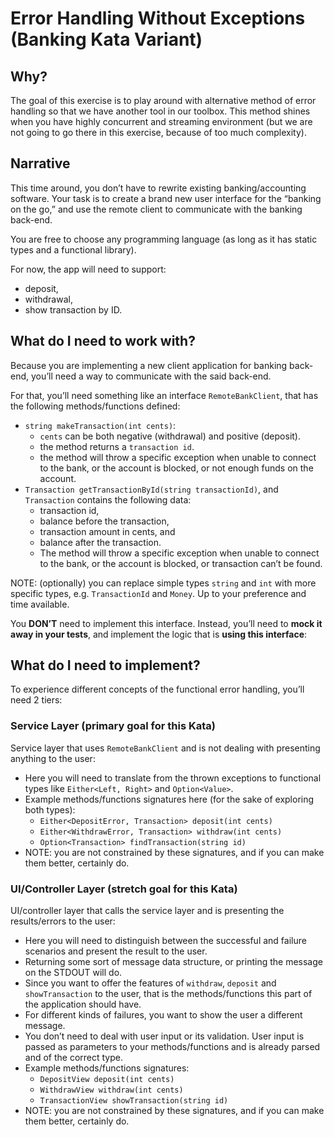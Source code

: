 # Error Handling Without Exceptions (Banking Kata Variant)

## Why?

The goal of this exercise is to play around with alternative method of error handling so that we have another tool in our toolbox. This method shines when you have highly concurrent and streaming environment (but we are not going to go there in this exercise, because of too much complexity).

## Narrative

This time around, you don’t have to rewrite existing banking/accounting software. Your task is to create a brand new user interface for the “banking on the go,” and use the remote client to communicate with the banking back-end.

You are free to choose any programming language (as long as it has static types and a functional library).

For now, the app will need to support:

- deposit,
- withdrawal,
- show transaction by ID.

## What do I need to work with?

Because you are implementing a new client application for banking back-end, you’ll need a way to communicate with the said back-end.

For that, you’ll need something like an interface `RemoteBankClient`, that has the following methods/functions defined:

- `string makeTransaction(int cents)`:
  - `cents` can be both negative (withdrawal) and positive (deposit).
  - the method returns a `transaction id`.
  - the method will throw a specific exception when unable to connect to the bank, or the account is blocked, or not enough funds on the account.
- `Transaction getTransactionById(string transactionId)`, and `Transaction` contains the following data:
  - transaction id,
  - balance before the transaction,
  - transaction amount in cents, and
  - balance after the transaction.
  - The method will throw a specific exception when unable to connect to the bank, or the account is blocked, or transaction can’t be found.

NOTE: (optionally) you can replace simple types `string` and `int` with more specific types, e.g. `TransactionId` and `Money`. Up to your preference and time available.

You **DON’T** need to implement this interface. Instead, you’ll need to **mock it away in your tests**, and implement the logic that is **using this interface**:

## What do I need to implement?

To experience different concepts of the functional error handling, you’ll need 2 tiers:

### Service Layer (primary goal for this Kata)

Service layer that uses `RemoteBankClient` and is not dealing with presenting anything to the user:

- Here you will need to translate from the thrown exceptions to functional types like `Either<Left, Right>` and `Option<Value>`.
- Example methods/functions signatures here (for the sake of exploring both types):
    - `Either<DepositError, Transaction> deposit(int cents)`
    - `Either<WithdrawError, Transaction> withdraw(int cents)`
    - `Option<Transaction> findTransaction(string id)`
- NOTE: you are not constrained by these signatures, and if you can make them better, certainly do.

### UI/Controller Layer (stretch goal for this Kata)
  
UI/controller layer that calls the service layer and is presenting the results/errors to the user:

- Here you will need to distinguish between the successful and failure scenarios and present the result to the user.
- Returning some sort of message data structure, or printing the message on the STDOUT will do.
- Since you want to offer the features of `withdraw`, `deposit` and `showTransaction` to the user, that is the methods/functions this part of the application should have.
- For different kinds of failures, you want to show the user a different message.
- You don’t need to deal with user input or its validation. User input is passed as parameters to your methods/functions and is already parsed and of the correct type.
- Example methods/functions signatures:
    - `DepositView deposit(int cents)`
    - `WithdrawView withdraw(int cents)`
    - `TransactionView showTransaction(string id)`
- NOTE: you are not constrained by these signatures, and if you can make them better, certainly do.
